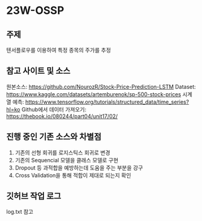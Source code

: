 # 23W-OSSP

## 주제
텐서플로우를 이용하여 특정 종목의 주가를 추정


## 참고 사이트 및 소스
원본소스: https://github.com/NourozR/Stock-Price-Prediction-LSTM
Dataset: https://www.kaggle.com/datasets/artemburenok/sp-500-stock-prices
시계열 예측: https://www.tensorflow.org/tutorials/structured_data/time_series?hl=ko
Github에서 데이터 가져오기: https://thebook.io/080244/part04/unit17/02/

## 진행 중인 기존 소스와 차별점
1. 기존의 선형 회귀를 로지스틱스 회귀로 변경
2. 기존의 Sequencial 모델을 클래스 모델로 구현
3. Dropout 등 과적합을 예방하는데 도움을 주는 부분을 강구
4. Cross Validation을 통해 적합이 제대로 되는지 확인


## 깃허브 작업 로그
log.txt 참고
